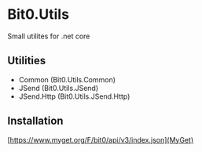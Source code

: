 # Bit0.Utils
Small utilites for .net core

## Utilities

- Common (Bit0.Utils.Common)
- JSend (Bit0.Utils.JSend)
- JSend.Http (Bit0.Utils.JSend.Http)

## Installation
[https://www.myget.org/F/bit0/api/v3/index.json](MyGet)